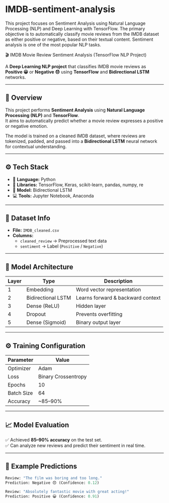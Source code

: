# IMDB-sentiment-analysis
This project focuses on Sentiment Analysis using Natural Language Processing (NLP) and Deep Learning with TensorFlow. The primary objective is to automatically classify movie reviews from the IMDB dataset as either positive or negative, based on their textual content. Sentiment analysis is one of the most popular NLP tasks.


🎬 IMDB Movie Review Sentiment Analysis (TensorFlow NLP Project)

A **Deep Learning NLP project** that classifies IMDB movie reviews as **Positive 😀** or **Negative 😞** using **TensorFlow** and **Bidirectional LSTM** networks.

---

## 🧾 Overview

This project performs **Sentiment Analysis** using **Natural Language Processing (NLP)** and **TensorFlow**.  
It aims to automatically predict whether a movie review expresses a positive or negative emotion.  

The model is trained on a cleaned IMDB dataset, where reviews are tokenized, padded, and passed into a **Bidirectional LSTM** neural network for contextual understanding.

---

## ⚙️ Tech Stack

- 🐍 **Language:** Python  
- 🧠 **Libraries:** TensorFlow, Keras, scikit-learn, pandas, numpy, re  
- 🧩 **Model:** Bidirectional LSTM  
- 💻 **Tools:** Jupyter Notebook, Anaconda  

---

## 📂 Dataset Info

- **File:** `IMDB_cleaned.csv`  
- **Columns:**  
  - `cleaned_review` → Preprocessed text data  
  - `sentiment` → Label (`Positive` / `Negative`)  

---

## 🧱 Model Architecture

| Layer | Type | Description |
|-------|------|--------------|
| 1 | Embedding | Word vector representation |
| 2 | Bidirectional LSTM | Learns forward & backward context |
| 3 | Dense (ReLU) | Hidden layer |
| 4 | Dropout | Prevents overfitting |
| 5 | Dense (Sigmoid) | Binary output layer |

---

## ⚙️ Training Configuration

| Parameter | Value |
|------------|--------|
| Optimizer | Adam |
| Loss | Binary Crossentropy |
| Epochs | 10 |
| Batch Size | 64 |
| Accuracy | ~85–90% |

---

## 📈 Model Evaluation

✅ Achieved **85–90% accuracy** on the test set.  
✅ Can analyze new reviews and predict their sentiment in real time.

---

## 💬 Example Predictions

```python
Review: "The film was boring and too long."
Prediction: Negative 😞 (Confidence: 0.12)

Review: "Absolutely fantastic movie with great acting!"
Prediction: Positive 😀 (Confidence: 0.91)
